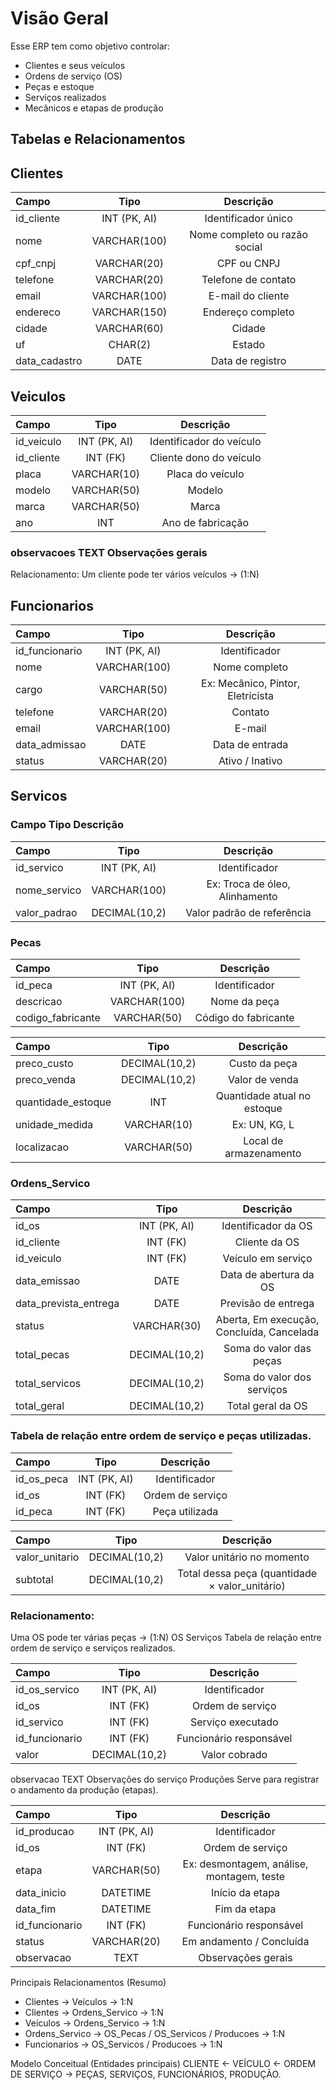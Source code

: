 # Visão Geral
Esse ERP tem como objetivo controlar:
- Clientes e seus veículos
- Ordens de serviço (OS)
- Peças e estoque
- Serviços realizados
- Mecânicos e etapas de produção

## Tabelas e Relacionamentos
## Clientes
| Campo | Tipo | Descrição |
|:------|:----:|:---------:|
|id_cliente| INT (PK, AI)| Identificador único|
|nome| VARCHAR(100)| Nome completo ou razão social|
|cpf_cnpj| VARCHAR(20)| CPF ou CNPJ|
|telefone| VARCHAR(20)| Telefone de contato|
|email| VARCHAR(100)| E-mail do cliente|
|endereco| VARCHAR(150)| Endereço completo|
|cidade| VARCHAR(60)| Cidade|
|uf| CHAR(2)| Estado|
|data_cadastro| DATE| Data de registro|

## Veiculos
| Campo | Tipo | Descrição |
|:------|:----:|:---------:|
|id_veiculo| INT (PK, AI)| Identificador do veículo|
|id_cliente| INT (FK)| Cliente dono do veículo|
|placa| VARCHAR(10)| Placa do veículo|
|modelo| VARCHAR(50)| Modelo|
|marca| VARCHAR(50)| Marca|
|ano| INT| Ano de fabricação|

### observacoes TEXT Observações gerais
Relacionamento:
Um cliente pode ter vários veículos → (1:N)

## Funcionarios
| Campo | Tipo | Descrição |
|:------|:----:|:---------:|
|id_funcionario| INT (PK, AI)| Identificador|
|nome| VARCHAR(100)| Nome completo|
|cargo| VARCHAR(50)| Ex: Mecânico, Pintor, Eletricista|
|telefone| VARCHAR(20)| Contato|
|email| VARCHAR(100)| E-mail|
|data_admissao| DATE| Data de entrada|
|status| VARCHAR(20)| Ativo / Inativo|

## Servicos
### Campo Tipo Descrição
| Campo | Tipo | Descrição |
|:------|:----:|:---------:|
|id_servico| INT (PK, AI)| Identificador|
|nome_servico| VARCHAR(100)| Ex: Troca de óleo, Alinhamento|
|valor_padrao| DECIMAL(10,2)| Valor padrão de referência|

### Pecas
| Campo | Tipo | Descrição |
|:------|:----:|:---------:|
|id_peca| INT (PK, AI)| Identificador|
|descricao| VARCHAR(100)| Nome da peça|
|codigo_fabricante| VARCHAR(50)| Código do fabricante|

| Campo | Tipo | Descrição |
|:------|:----:|:---------:|
|preco_custo| DECIMAL(10,2)| Custo da peça|
|preco_venda| DECIMAL(10,2)| Valor de venda|
|quantidade_estoque| INT| Quantidade atual no estoque|
|unidade_medida| VARCHAR(10)| Ex: UN, KG, L|
|localizacao| VARCHAR(50)| Local de armazenamento|

### Ordens_Servico
| Campo | Tipo | Descrição |
|:------|:----:|:---------:|
|id_os| INT (PK, AI)| Identificador da OS|
|id_cliente| INT (FK)| Cliente da OS|
|id_veiculo| INT (FK)| Veículo em serviço|
|data_emissao| DATE| Data de abertura da OS|
|data_prevista_entrega| DATE| Previsão de entrega|
|status| VARCHAR(30)| Aberta, Em execução, Concluída, Cancelada|
|total_pecas| DECIMAL(10,2)| Soma do valor das peças|
|total_servicos| DECIMAL(10,2)| Soma do valor dos serviços|
|total_geral| DECIMAL(10,2)| Total geral da OS|

### Tabela de relação entre ordem de serviço e peças utilizadas.
| Campo | Tipo | Descrição |
|:------|:----:|:---------:|
|id_os_peca| INT (PK, AI)| Identificador|
|id_os| INT (FK)| Ordem de serviço|
|id_peca| INT (FK)| Peça utilizada|

| Campo | Tipo | Descrição |
|:------|:----:|:---------:|
|valor_unitario| DECIMAL(10,2)| Valor unitário no momento|
|subtotal| DECIMAL(10,2)| Total dessa peça (quantidade × valor_unitário)|

### Relacionamento:
Uma OS pode ter várias peças → (1:N)
OS Serviços
Tabela de relação entre ordem de serviço e serviços realizados.

| Campo | Tipo | Descrição |
|:------|:----:|:---------:|
|id_os_servico| INT (PK, AI)| Identificador|
|id_os| INT (FK)| Ordem de serviço|
|id_servico| INT (FK)| Serviço executado|
|id_funcionario| INT (FK)| Funcionário responsável|
|valor| DECIMAL(10,2)| Valor cobrado|

observacao TEXT Observações do serviço
Produções
Serve para registrar o andamento da produção (etapas).

| Campo | Tipo | Descrição |
|:------|:----:|:---------:|
|id_producao| INT (PK, AI)| Identificador|
|id_os| INT (FK)| Ordem de serviço|
|etapa| VARCHAR(50)| Ex: desmontagem, análise, montagem, teste|
|data_inicio| DATETIME| Início da etapa|
|data_fim| DATETIME| Fim da etapa|
|id_funcionario| INT (FK)| Funcionário responsável|
|status| VARCHAR(20)| Em andamento / Concluída|
|observacao| TEXT| Observações gerais|

Principais Relacionamentos (Resumo)
- Clientes → Veículos → 1:N
- Clientes → Ordens_Servico → 1:N
- Veículos → Ordens_Servico → 1:N
- Ordens_Servico → OS_Pecas / OS_Servicos / Producoes → 1:N
- Funcionarios → OS_Servicos / Producoes → 1:N

Modelo Conceitual (Entidades principais)
CLIENTE ← VEÍCULO ← ORDEM DE SERVIÇO → PEÇAS, SERVIÇOS, FUNCIONÁRIOS,
PRODUÇÃO.